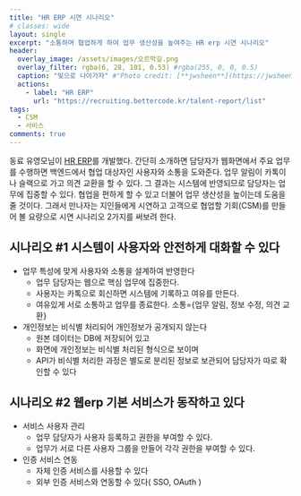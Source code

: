 ```yaml
---
title: "HR ERP 시연 시나리오"
# classes: wide
layout: single
excerpt: "소통하며 협업하게 하여 업무 생산성을 높여주는 HR erp 시연 시나리오"
header:
  overlay_image: /assets/images/오르막길.png
  overlay_filter: rgba(6, 28, 101, 0.53) #rgba(255, 0, 0, 0.5)
  caption: "빛으로 나아가자" #"Photo credit: [**jwsheen**](https://jwsheen.github.io)"
  actions:
    - label: "HR ERP"
      url: "https://recruiting.bettercode.kr/talent-report/list"
tags: 
  - CSM
  - 서비스
comments: true
---
```


동료 유영모님이 [HR ERP](https://recruiting.bettercode.kr)를 개발했다. 간단히 소개하면 담당자가 웹화면에서 주요 업무를 수행하면 백엔드에서 협업 대상자인 사용자와 소통을 도와준다. 업무 알림이 카톡이나 슬랙으로 가고 의견 교환을 할 수 있다. 그 결과는 시스템에 반영되므로 담당자는 업무에 집중할 수 있다. 협업을 편하게 할 수 있고 더불어 업무 생산성을 높이는데 도움을 줄 것이다. 그래서 만나자는 지인들에게 시연하고 고객으로 협업할 기회(CSM)를 만들어 볼 요량으로 시연 시나리오 2가지를 써보려 한다.

## 시나리오 #1 시스템이 사용자와 안전하게 대화할 수 있다
* 업무 특성에 맞게 사용자와 소통을 설계하여 반영한다
  * 업무 담당자는 웹으로 핵심 업무에 집중한다.
  * 사용자는 카톡으로 회신하면 시스템에 기록하고 여유를 만든다.
  * 여유있게 서로 소통하고 업무를 종료한다. 소통={업무 알림, 정보 수정, 의견 교환} 
* 개인정보는 비식별 처리되어 개인정보가 공개되지 않는다
  * 원본 데이터는 DB에 저장되어 있고
  * 화면에 개인정보는 비식별 처리된 형식으로 보이며
  * API가 비식별 처리한 과정은 별도로 분리된 정보로 보관되어 담당자가 따로 확인할 수 있다

## 시나리오 #2 웹erp 기본 서비스가 동작하고 있다
* 서비스 사용자 관리
  * 업무 담당자가 사용자 등록하고 권한을 부여할 수 있다.
  * 업무가 서로 다른 사용자 그룹을 만들어 각각 권한을 부여할 수 있다.
* 인증 서비스 연동
  * 자체 인증 서비스를 사용할 수 있다
  * 외부 인증 서비스와 연동할 수 있다( SSO, OAuth )


